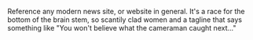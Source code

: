 Reference any modern news site, or website in general. It's a race for the bottom of the brain stem, so scantily clad women and a tagline that says something like "You won't believe what the cameraman caught next..." 